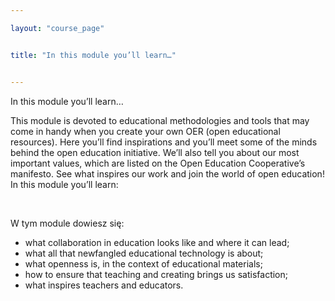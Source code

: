 ```yaml
---

layout: "course_page"


title: "In this module you’ll learn…"


---
```


<div class="text-center screen-title">In this module you’ll learn…
</div>

<div class="screen-content">
<p>This module is devoted to educational methodologies and tools that may come in handy when you create your own OER (open educational resources). Here you’ll find inspirations and you’ll meet some of the minds behind the open education initiative. We’ll also tell you about our most important values, which are listed on the Open Education Cooperative’s manifesto. See what inspires our work and join the world of open education! In this module you’ll learn: </p>


&nbsp;

W tym module dowiesz się:
<ul>  
<li class="bullet">what collaboration in education looks like and where it can lead;</li>
<li class="bullet">what all that newfangled educational technology is about;</li>
<li class="bullet">what openness is, in the context of educational materials;</li>
<li class="bullet">how to ensure that teaching and creating brings us satisfaction;</li>
<li class="bullet">what inspires teachers and educators.</li>  
</ul>
</div>  
<div class="bottom-space">
  </div>
